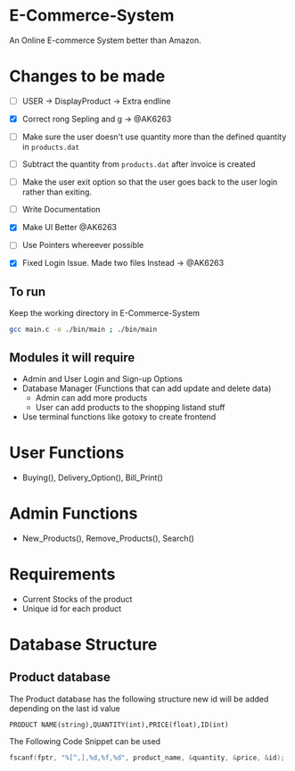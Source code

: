 # E-Commerce-System
An Online E-commerce System better than Amazon.

# Changes to be made

- [ ] USER -> DisplayProduct -> Extra endline
- [x] Correct rong Sepling and g -> @AK6263
- [ ] Make sure the user doesn't use quantity more than the defined quantity in `products.dat`
- [ ] Subtract the quantity from `products.dat` after invoice is created
- [ ] Make the user exit option so that the user goes back to the user login rather than exiting.
- [ ] Write Documentation
- [x] Make UI Better @AK6263
- [ ] Use Pointers whereever possible
- [x] Fixed Login Issue. Made two files Instead -> @AK6263



## To run

Keep the working directory in E-Commerce-System
``` bash
gcc main.c -o ./bin/main ; ./bin/main
```
## Modules it will require

- Admin and User Login and Sign-up Options
- Database Manager (Functions that can add update and delete data)
    - Admin can add more products
    - User can add products to the shopping listand stuff
- Use terminal functions like gotoxy to create frontend


# User Functions

- Buying(), Delivery_Option(), Bill_Print()

# Admin Functions

- New_Products(), Remove_Products(), Search()

# Requirements

- Current Stocks of the product 
- Unique id for each product

# Database Structure

## Product database

The Product database has the following structure new id will be added depending on the last id value
```
PRODUCT NAME(string),QUANTITY(int),PRICE(float),ID(int)
```
The Following Code Snippet can be used 
``` c
fscanf(fptr, "%[^,],%d,%f,%d", product_name, &quantity, &price, &id);
```

